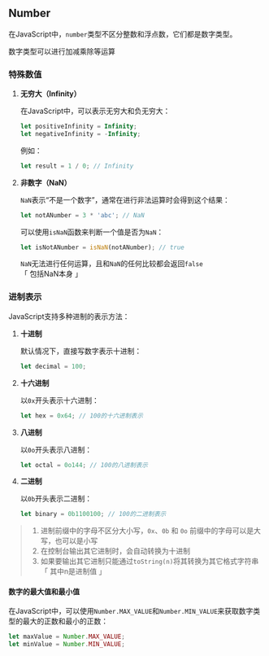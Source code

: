## Number

在JavaScript中，`number`类型不区分整数和浮点数，它们都是数字类型。

数字类型可以进行加减乘除等运算



### 特殊数值

1. **无穷大（Infinity）**

   在JavaScript中，可以表示无穷大和负无穷大：

   ```javascript
   let positiveInfinity = Infinity;
   let negativeInfinity = -Infinity;
   ```

   例如：

   ```javascript
   let result = 1 / 0; // Infinity
   ```

   

2. **非数字（NaN）**

   `NaN`表示“不是一个数字”，通常在进行非法运算时会得到这个结果：

   ```javascript
   let notANumber = 3 * 'abc'; // NaN
   ```

   可以使用`isNaN`函数来判断一个值是否为`NaN`：

   ```javascript
   let isNotANumber = isNaN(notANumber); // true
   ```
   
   `NaN`无法进行任何运算，且和`NaN`的任何比较都会返回`false` 「 包括NaN本身 」



###  进制表示

JavaScript支持多种进制的表示方法：

1. **十进制**

   默认情况下，直接写数字表示十进制：

   ```javascript
   let decimal = 100;
   ```

2. **十六进制**

   以`0x`开头表示十六进制：

   ```javascript
   let hex = 0x64; // 100的十六进制表示
   ```

3. **八进制**

   以`0o`开头表示八进制：

   ```javascript
   let octal = 0o144; // 100的八进制表示
   ```

4. **二进制**

   以`0b`开头表示二进制：

   ```javascript
   let binary = 0b1100100; // 100的二进制表示
   ```

> 1. 进制前缀中的字母不区分大小写，`0x`、`0b` 和 `0o` 前缀中的字母可以是大写，也可以是小写
> 2. 在控制台输出其它进制时，会自动转换为十进制
> 3. 如果要输出其它进制只能通过`toString(n)`将其转换为其它格式字符串 「 其中n是进制值 」



#### 数字的最大值和最小值

在JavaScript中，可以使用`Number.MAX_VALUE`和`Number.MIN_VALUE`来获取数字类型的最大的正数和最小的正数：

```javascript
let maxValue = Number.MAX_VALUE;
let minValue = Number.MIN_VALUE;
```


